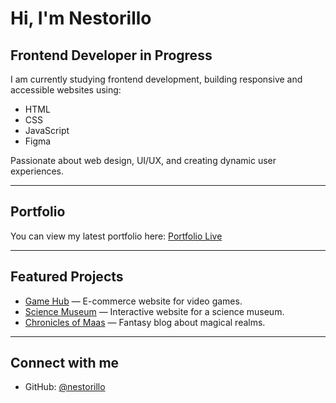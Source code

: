 #  Hi, I'm Nestorillo

##  Frontend Developer in Progress

I am currently studying frontend development, building responsive and accessible websites using:
- HTML
- CSS
- JavaScript
- Figma

 Passionate about web design, UI/UX, and creating dynamic user experiences.

---

##  Portfolio
You can view my latest portfolio here:
[ Portfolio Live](portfolio1nestor.netlify.app)

---

##  Featured Projects
-  [Game Hub](https://game-hub-nestor.netlify.app) — E-commerce website for video games.
-  [Science Museum](https://science-museum-nestor.netlify.app) — Interactive website for a science museum.
-  [Chronicles of Maas](https://chronicles-of-maas.netlify.app) — Fantasy blog about magical realms.

---

##  Connect with me
- GitHub: [@nestorillo](https://github.com/nestorillo)
